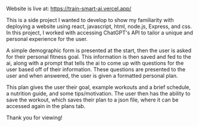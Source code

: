 Website is live at: https://train-smart-ai.vercel.app/

This is a side project I wanted to develop to show my familiarity with deploying a website using react, javascript, html, node.js, Express, and css. In this project, I worked with accessing ChatGPT's API to tailor a unique and personal experience for the user.

A simple demographic form is presented at the start, then the user is asked for their personal fitness goal. This information is then saved and fed to the ai, along with a prompt that tells the ai to come up with questions for the user based off of their information. These questions are presented to the user and when answered, the user is given a formatted personal plan.

This plan gives the user their goal, example workouts and a brief schedule, a nutrition guide, and some tips/motivation. The user then has the ability to save the workout, which saves their plan to a json file, where it can be accessed again in the plans tab.

Thank you for viewing!
